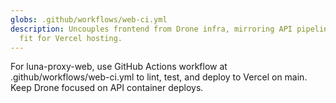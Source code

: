 ```yaml
---
globs: .github/workflows/web-ci.yml
description: Uncouples frontend from Drone infra, mirroring API pipelines but
  fit for Vercel hosting.
---
```


For luna-proxy-web, use GitHub Actions workflow at .github/workflows/web-ci.yml to lint, test, and deploy to Vercel on main. Keep Drone focused on API container deploys.